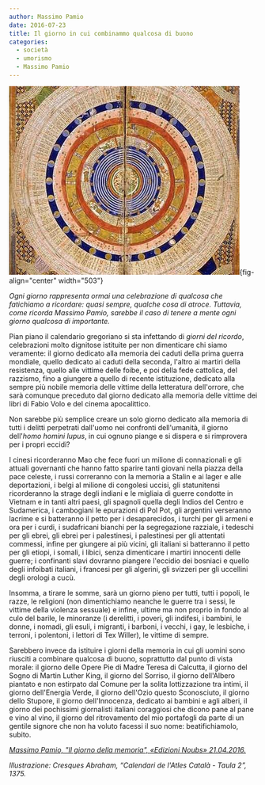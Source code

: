 ```yaml
---
author: Massimo Pamio
date: 2016-07-23
title: Il giorno in cui combinammo qualcosa di buono
categories:
  - società
  - umorismo
  - Massimo Pamio
---
```


![](images/Calendari_Atles_catala-466x381.jpg){fig-align="center" width="503"}

*Ogni giorno rappresenta ormai una celebrazione di qualcosa che fatichiamo a ricordare: quasi sempre, qualche cosa di atroce. Tuttavia, come ricorda Massimo Pamio, sarebbe il caso di tenere a mente ogni giorno qualcosa di importante.*

Pian piano il calendario gregoriano si sta infettando di *giorni del ricordo*, celebrazioni molto dignitose istituite per non dimenticare chi siamo veramente: il giorno dedicato alla memoria dei caduti della prima guerra mondiale, quello dedicato ai caduti della seconda, l'altro ai martiri della resistenza, quello alle vittime delle foibe, e poi della fede cattolica, del razzismo, fino a giungere a quello di recente istituzione, dedicato alla sempre più nobile memoria delle vittime della letteratura dell'orrore, che sarà comunque preceduto dal giorno dedicato alla memoria delle vittime dei libri di Fabio Volo e del cinema apocalittico.

Non sarebbe più semplice creare un solo giorno dedicato alla memoria di tutti i delitti perpetrati dall'uomo nei confronti dell'umanità, il giorno dell'*homo homini lupus*, in cui ognuno piange e si dispera e si rimprovera per i propri eccidi?

I cinesi ricorderanno Mao che fece fuori un milione di connazionali e gli attuali governanti che hanno fatto sparire tanti giovani nella piazza della pace celeste, i russi correranno con la memoria a Stalin e ai lager e alle deportazioni, i belgi al milione di congolesi uccisi, gli statunitensi ricorderanno la strage degli indiani e le migliaia di guerre condotte in Vietnam e in tanti altri paesi, gli spagnoli quella degli Indios del Centro e Sudamerica, i cambogiani le epurazioni di Pol Pot, gli argentini verseranno lacrime e si batteranno il petto per i desaparecidos, i turchi per gli armeni e ora per i curdi, i sudafricani bianchi per la segregazione razziale, i tedeschi per gli ebrei, gli ebrei per i palestinesi, i palestinesi per gli attentati commessi, infine per giungere ai più vicini, gli italiani si batteranno il petto per gli etiopi, i somali, i libici, senza dimenticare i martiri innocenti delle guerre; i confinanti slavi dovranno piangere l'eccidio dei bosniaci e quello degli infoibati italiani, i francesi per gli algerini, gli svizzeri per gli uccellini degli orologi a cucù.

Insomma, a tirare le somme, sarà un giorno pieno per tutti, tutti i popoli, le razze, le religioni (non dimentichiamo neanche le guerre tra i sessi, le vittime della violenza sessuale) e infine, ultime ma non proprio in fondo al culo del barile, le minoranze (i derelitti, i poveri, gli indifesi, i bambini, le donne, i nomadi, gli esuli, i migranti, i barboni, i vecchi, i gay, le lesbiche, i terroni, i polentoni, i lettori di Tex Willer), le vittime di sempre.

Sarebbero invece da istituire i giorni della memoria in cui gli uomini sono riusciti a combinare qualcosa di buono, soprattutto dal punto di vista morale: il giorno delle Opere Pie di Madre Teresa di Calcutta, il giorno del Sogno di Martin Luther King, il giorno del Sorriso, il giorno dell'Albero piantato e non estirpato dal Comune per la solita lottizzazione tra intimi, il giorno dell'Energia Verde, il giorno dell'Ozio questo Sconosciuto, il giorno dello Stupore, il giorno dell'Innocenza, dedicato ai bambini e agli alberi, il giorno dei pochissimi giornalisti italiani coraggiosi che dicono pane al pane e vino al vino, il giorno del ritrovamento del mio portafogli da parte di un gentile signore che non ha voluto facessi il suo nome: beatifichiamolo, subito.

[*Massimo Pamio, "Il giorno della memoria", «Edizioni Noubs» 21.04.2016.*](https://noubs.wordpress.com/2016/04/21/il-giorno-della-memoria-per-massimo-pamio/)

*Illustrazione: Cresques Abraham, “Calendari de l'Atles Català - Taula 2”, 1375.*
